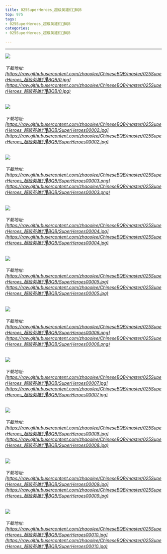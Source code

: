 ```yaml
---
title: 025SuperHeroes_超级英雄们👤BQB
top: 975
tags:
- 025SuperHeroes_超级英雄们👤BQB
categories:
- 025SuperHeroes_超级英雄们👤BQB

---
```


------

<!-- more -->

![](https://raw.githubusercontent.com/zhaoolee/ChineseBQB/master/025SuperHeroes_超级英雄们👤BQB/0.jpg)
###### 下载地址:[https://raw.githubusercontent.com/zhaoolee/ChineseBQB/master/025SuperHeroes_超级英雄们👤BQB/0.jpg](https://raw.githubusercontent.com/zhaoolee/ChineseBQB/master/025SuperHeroes_超级英雄们👤BQB/0.jpg)

![](https://raw.githubusercontent.com/zhaoolee/ChineseBQB/master/025SuperHeroes_超级英雄们👤BQB/SuperHeroes00002.jpg)
###### 下载地址:[https://raw.githubusercontent.com/zhaoolee/ChineseBQB/master/025SuperHeroes_超级英雄们👤BQB/SuperHeroes00002.jpg](https://raw.githubusercontent.com/zhaoolee/ChineseBQB/master/025SuperHeroes_超级英雄们👤BQB/SuperHeroes00002.jpg)

![](https://raw.githubusercontent.com/zhaoolee/ChineseBQB/master/025SuperHeroes_超级英雄们👤BQB/SuperHeroes00003.png)
###### 下载地址:[https://raw.githubusercontent.com/zhaoolee/ChineseBQB/master/025SuperHeroes_超级英雄们👤BQB/SuperHeroes00003.png](https://raw.githubusercontent.com/zhaoolee/ChineseBQB/master/025SuperHeroes_超级英雄们👤BQB/SuperHeroes00003.png)

![](https://raw.githubusercontent.com/zhaoolee/ChineseBQB/master/025SuperHeroes_超级英雄们👤BQB/SuperHeroes00004.jpg)
###### 下载地址:[https://raw.githubusercontent.com/zhaoolee/ChineseBQB/master/025SuperHeroes_超级英雄们👤BQB/SuperHeroes00004.jpg](https://raw.githubusercontent.com/zhaoolee/ChineseBQB/master/025SuperHeroes_超级英雄们👤BQB/SuperHeroes00004.jpg)

![](https://raw.githubusercontent.com/zhaoolee/ChineseBQB/master/025SuperHeroes_超级英雄们👤BQB/SuperHeroes00005.jpg)
###### 下载地址:[https://raw.githubusercontent.com/zhaoolee/ChineseBQB/master/025SuperHeroes_超级英雄们👤BQB/SuperHeroes00005.jpg](https://raw.githubusercontent.com/zhaoolee/ChineseBQB/master/025SuperHeroes_超级英雄们👤BQB/SuperHeroes00005.jpg)

![](https://raw.githubusercontent.com/zhaoolee/ChineseBQB/master/025SuperHeroes_超级英雄们👤BQB/SuperHeroes00006.png)
###### 下载地址:[https://raw.githubusercontent.com/zhaoolee/ChineseBQB/master/025SuperHeroes_超级英雄们👤BQB/SuperHeroes00006.png](https://raw.githubusercontent.com/zhaoolee/ChineseBQB/master/025SuperHeroes_超级英雄们👤BQB/SuperHeroes00006.png)

![](https://raw.githubusercontent.com/zhaoolee/ChineseBQB/master/025SuperHeroes_超级英雄们👤BQB/SuperHeroes00007.jpg)
###### 下载地址:[https://raw.githubusercontent.com/zhaoolee/ChineseBQB/master/025SuperHeroes_超级英雄们👤BQB/SuperHeroes00007.jpg](https://raw.githubusercontent.com/zhaoolee/ChineseBQB/master/025SuperHeroes_超级英雄们👤BQB/SuperHeroes00007.jpg)

![](https://raw.githubusercontent.com/zhaoolee/ChineseBQB/master/025SuperHeroes_超级英雄们👤BQB/SuperHeroes00008.jpg)
###### 下载地址:[https://raw.githubusercontent.com/zhaoolee/ChineseBQB/master/025SuperHeroes_超级英雄们👤BQB/SuperHeroes00008.jpg](https://raw.githubusercontent.com/zhaoolee/ChineseBQB/master/025SuperHeroes_超级英雄们👤BQB/SuperHeroes00008.jpg)

![](https://raw.githubusercontent.com/zhaoolee/ChineseBQB/master/025SuperHeroes_超级英雄们👤BQB/SuperHeroes00009.jpg)
###### 下载地址:[https://raw.githubusercontent.com/zhaoolee/ChineseBQB/master/025SuperHeroes_超级英雄们👤BQB/SuperHeroes00009.jpg](https://raw.githubusercontent.com/zhaoolee/ChineseBQB/master/025SuperHeroes_超级英雄们👤BQB/SuperHeroes00009.jpg)

![](https://raw.githubusercontent.com/zhaoolee/ChineseBQB/master/025SuperHeroes_超级英雄们👤BQB/SuperHeroes00010.jpg)
###### 下载地址:[https://raw.githubusercontent.com/zhaoolee/ChineseBQB/master/025SuperHeroes_超级英雄们👤BQB/SuperHeroes00010.jpg](https://raw.githubusercontent.com/zhaoolee/ChineseBQB/master/025SuperHeroes_超级英雄们👤BQB/SuperHeroes00010.jpg)

